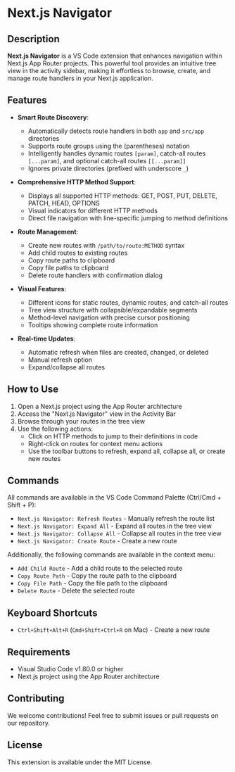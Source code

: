 # Next.js Navigator

## Description

**Next.js Navigator** is a VS Code extension that enhances navigation within Next.js App Router projects. This powerful tool provides an intuitive tree view in the activity sidebar, making it effortless to browse, create, and manage route handlers in your Next.js application.

## Features

- **Smart Route Discovery**: 
  - Automatically detects route handlers in both `app` and `src/app` directories
  - Supports route groups using the (parentheses) notation
  - Intelligently handles dynamic routes `[param]`, catch-all routes `[...param]`, and optional catch-all routes `[[...param]]`
  - Ignores private directories (prefixed with underscore `_`)

- **Comprehensive HTTP Method Support**:
  - Displays all supported HTTP methods: GET, POST, PUT, DELETE, PATCH, HEAD, OPTIONS
  - Visual indicators for different HTTP methods
  - Direct file navigation with line-specific jumping to method definitions

- **Route Management**:
  - Create new routes with `/path/to/route:METHOD` syntax
  - Add child routes to existing routes
  - Copy route paths to clipboard
  - Copy file paths to clipboard
  - Delete route handlers with confirmation dialog

- **Visual Features**:
  - Different icons for static routes, dynamic routes, and catch-all routes
  - Tree view structure with collapsible/expandable segments
  - Method-level navigation with precise cursor positioning
  - Tooltips showing complete route information

- **Real-time Updates**:
  - Automatic refresh when files are created, changed, or deleted
  - Manual refresh option
  - Expand/collapse all routes

## How to Use

1. Open a Next.js project using the App Router architecture
2. Access the "Next.js Navigator" view in the Activity Bar
3. Browse through your routes in the tree view
4. Use the following actions:
   - Click on HTTP methods to jump to their definitions in code
   - Right-click on routes for context menu actions
   - Use the toolbar buttons to refresh, expand all, collapse all, or create new routes

## Commands

All commands are available in the VS Code Command Palette (Ctrl/Cmd + Shift + P):

- `Next.js Navigator: Refresh Routes` - Manually refresh the route list
- `Next.js Navigator: Expand All` - Expand all routes in the tree view
- `Next.js Navigator: Collapse All` - Collapse all routes in the tree view
- `Next.js Navigator: Create Route` - Create a new route

Additionally, the following commands are available in the context menu:

- `Add Child Route` - Add a child route to the selected route
- `Copy Route Path` - Copy the route path to the clipboard
- `Copy File Path` - Copy the file path to the clipboard
- `Delete Route` - Delete the selected route

## Keyboard Shortcuts

- `Ctrl+Shift+Alt+R` (`Cmd+Shift+Ctrl+R` on Mac) - Create a new route

## Requirements

- Visual Studio Code v1.80.0 or higher
- Next.js project using the App Router architecture

## Contributing

We welcome contributions! Feel free to submit issues or pull requests on our repository.

## License

This extension is available under the MIT License.